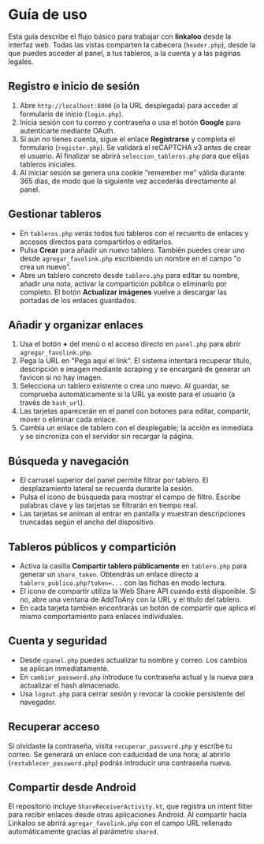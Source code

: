 # Guía de uso

Esta guía describe el flujo básico para trabajar con **linkaloo** desde la interfaz web. Todas las vistas
comparten la cabecera (`header.php`), desde la que puedes acceder al panel, a tus tableros, a la cuenta y a
las páginas legales.

## Registro e inicio de sesión

1. Abre `http://localhost:8000` (o la URL desplegada) para acceder al formulario de inicio (`login.php`).
2. Inicia sesión con tu correo y contraseña o usa el botón **Google** para autenticarte mediante OAuth.
3. Si aún no tienes cuenta, sigue el enlace **Registrarse** y completa el formulario (`register.php`). Se
   validará el reCAPTCHA v3 antes de crear el usuario. Al finalizar se abrirá `seleccion_tableros.php` para que
   elijas tableros iniciales.
4. Al iniciar sesión se genera una cookie "remember me" válida durante 365 días, de modo que la siguiente vez
   accederás directamente al panel.

## Gestionar tableros

- En `tableros.php` verás todos tus tableros con el recuento de enlaces y accesos directos para compartirlos o
  editarlos.
- Pulsa **Crear** para añadir un nuevo tablero. También puedes crear uno desde `agregar_favolink.php` escribiendo
  un nombre en el campo "o crea un nuevo".
- Abre un tablero concreto desde `tablero.php` para editar su nombre, añadir una nota, activar la compartición
  pública o eliminarlo por completo. El botón **Actualizar imágenes** vuelve a descargar las portadas de los
  enlaces guardados.

## Añadir y organizar enlaces

1. Usa el botón **+** del menú o el acceso directo en `panel.php` para abrir `agregar_favolink.php`.
2. Pega la URL en "Pega aquí el link". El sistema intentará recuperar título, descripción e imagen mediante
   scraping y se encargará de generar un favicon si no hay imagen.
3. Selecciona un tablero existente o crea uno nuevo. Al guardar, se comprueba automáticamente si la URL ya
   existe para el usuario (a través de `hash_url`).
4. Las tarjetas aparecerán en el panel con botones para editar, compartir, mover o eliminar cada enlace.
5. Cambia un enlace de tablero con el desplegable; la acción es inmediata y se sincroniza con el servidor sin
   recargar la página.

## Búsqueda y navegación

- El carrusel superior del panel permite filtrar por tablero. El desplazamiento lateral se recuerda durante la
  sesión.
- Pulsa el icono de búsqueda para mostrar el campo de filtro. Escribe palabras clave y las tarjetas se filtrarán
  en tiempo real.
- Las tarjetas se animan al entrar en pantalla y muestran descripciones truncadas según el ancho del dispositivo.

## Tableros públicos y compartición

- Activa la casilla **Compartir tablero públicamente** en `tablero.php` para generar un `share_token`. Obtendrás
  un enlace directo a `tablero_publico.php?token=...` con las fichas en modo lectura.
- El icono de compartir utiliza la Web Share API cuando está disponible. Si no, abre una ventana de AddToAny con
  la URL y el título del tablero.
- En cada tarjeta también encontrarás un botón de compartir que aplica el mismo comportamiento para enlaces
  individuales.

## Cuenta y seguridad

- Desde `cpanel.php` puedes actualizar tu nombre y correo. Los cambios se aplican inmediatamente.
- En `cambiar_password.php` introduce tu contraseña actual y la nueva para actualizar el hash almacenado.
- Usa `logout.php` para cerrar sesión y revocar la cookie persistente del navegador.

## Recuperar acceso

Si olvidaste la contraseña, visita `recuperar_password.php` y escribe tu correo. Se generará un enlace con
caducidad de una hora; al abrirlo (`restablecer_password.php`) podrás introducir una contraseña nueva.

## Compartir desde Android

El repositorio incluye `ShareReceiverActivity.kt`, que registra un intent filter para recibir enlaces desde
otras aplicaciones Android. Al compartir hacia Linkaloo se abrirá `agregar_favolink.php` con el campo URL
rellenado automáticamente gracias al parámetro `shared`.
